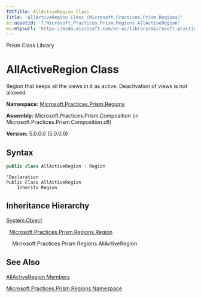 ```yaml
---
TOCTitle: AllActiveRegion Class
Title: 'AllActiveRegion Class (Microsoft.Practices.Prism.Regions)'
ms:assetid: 'T:Microsoft.Practices.Prism.Regions.AllActiveRegion'
ms:mtpsurl: 'https://msdn.microsoft.com/en-us/library/microsoft.practices.prism.regions.allactiveregion(v=pandp.50)'
---
```


Prism Class Library

# AllActiveRegion Class

Region that keeps all the views in it as active. Deactivation of views is not allowed.

**Namespace:** [Microsoft.Practices.Prism.Regions](https://msdn.microsoft.com/en-us/library/microsoft.practices.prism.regions(v=pandp.50))

**Assembly:** Microsoft.Practices.Prism.Composition (in Microsoft.Practices.Prism.Composition.dll)

**Version:** 5.0.0.0 (5.0.0.0)

## Syntax

```C#
public class AllActiveRegion : Region
```
```VB
'Declaration
Public Class AllActiveRegion
	Inherits Region
```

## Inheritance Hierarchy

<span id="familyToggle"></span>[System.Object](http://msdn.microsoft.com/en-us/library/e5kfa45b)

  [Microsoft.Practices.Prism.Regions.Region](https://msdn.microsoft.com/en-us/library/microsoft.practices.prism.regions.region(v=pandp.50))
  
    Microsoft.Practices.Prism.Regions.AllActiveRegion

## See Also


[AllActiveRegion Members](https://msdn.microsoft.com/en-us/library/microsoft.practices.prism.regions.allactiveregion_members(v=pandp.50))

[Microsoft.Practices.Prism.Regions Namespace](https://msdn.microsoft.com/en-us/library/microsoft.practices.prism.regions(v=pandp.50))
